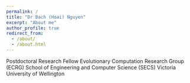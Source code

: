 ```yaml
---
permalink: /
title: "Dr Bach (Hoai) Nguyen"
excerpt: "About me"
author_profile: true
redirect_from: 
  - /about/
  - /about.html
---
```


Postdoctoral Research Fellow
Evolutionary Computation Research Group (ECRG)
School of Engineering and Computer Science (SECS)
Victoria University of Wellington

